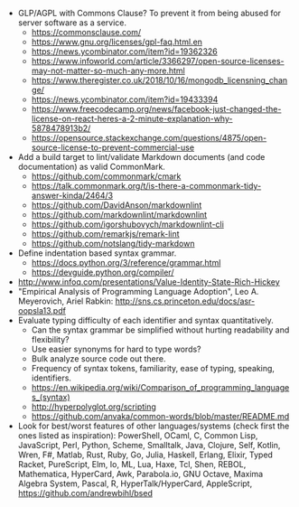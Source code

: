 - GLP/AGPL with Commons Clause? To prevent it from being abused for server software as a service.
  - https://commonsclause.com/
  - https://www.gnu.org/licenses/gpl-faq.html.en
  - https://news.ycombinator.com/item?id=19362326
  - https://www.infoworld.com/article/3366297/open-source-licenses-may-not-matter-so-much-any-more.html
  - https://www.theregister.co.uk/2018/10/16/mongodb_licensning_change/
  - https://news.ycombinator.com/item?id=19433394
  - https://www.freecodecamp.org/news/facebook-just-changed-the-license-on-react-heres-a-2-minute-explanation-why-5878478913b2/
  - https://opensource.stackexchange.com/questions/4875/open-source-license-to-prevent-commercial-use
- Add a build target to lint/validate Markdown documents (and code documentation) as valid CommonMark.
  - https://github.com/commonmark/cmark
  - https://talk.commonmark.org/t/is-there-a-commonmark-tidy-answer-kinda/2464/3
  - https://github.com/DavidAnson/markdownlint
  - https://github.com/markdownlint/markdownlint
  - https://github.com/igorshubovych/markdownlint-cli
  - https://github.com/remarkjs/remark-lint
  - https://github.com/notslang/tidy-markdown
- Define indentation based syntax grammar.
  - https://docs.python.org/3/reference/grammar.html
  - https://devguide.python.org/compiler/
- http://www.infoq.com/presentations/Value-Identity-State-Rich-Hickey
- "Empirical Analysis of Programming Language Adoption", Leo A. Meyerovich, Ariel Rabkin: http://sns.cs.princeton.edu/docs/asr-oopsla13.pdf
- Evaluate typing difficulty of each identifier and syntax quantitatively.
  - Can the syntax grammar be simplified without hurting readability and flexibility?
  - Use easier synonyms for hard to type words?
  - Bulk analyze source code out there.
  - Frequency of syntax tokens, familiarity, ease of typing, speaking, identifiers.
  - https://en.wikipedia.org/wiki/Comparison_of_programming_languages_(syntax)
  - http://hyperpolyglot.org/scripting
  - https://github.com/anvaka/common-words/blob/master/README.md
- Look for best/worst features of other languages/systems (check first the ones listed as inspiration): PowerShell, OCaml, C, Common Lisp, JavaScript, Perl, Python, Scheme, Smalltalk, Java, Clojure, Self, Kotlin, Wren, F#, Matlab, Rust, Ruby, Go, Julia, Haskell, Erlang, Elixir, Typed Racket, PureScript, Elm, Io, ML, Lua, Haxe, Tcl, Shen, REBOL, Mathematica, HyperCard, Awk, Parabola.io, GNU Octave, Maxima Algebra System, Pascal, R, HyperTalk/HyperCard, AppleScript, https://github.com/andrewbihl/bsed
